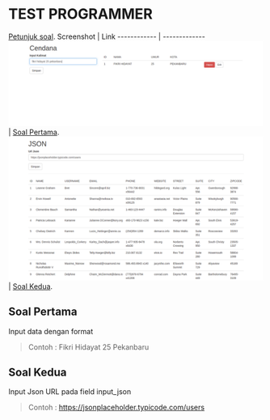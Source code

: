# TEST PROGRAMMER
[Petunjuk soal](https://github.com/fhdyt/tes_cendana/blob/master/Soal%20Praktek%20PHP-revisi%202020.pdf).
Screenshot | Link
------------ | -------------
![Soal Pertama](https://github.com/fhdyt/tes_cendana/blob/master/image/ss1.png) | [Soal Pertama](http://localhost/ci/).
![Soal Kedua](https://github.com/fhdyt/tes_cendana/blob/master/image/ss2.png) | [Soal Kedua](http://localhost/ci/index.php/json).

## Soal Pertama
Input data dengan format <nama lengkap><umur><kota>
> Contoh : Fikri Hidayat 25 Pekanbaru

## Soal Kedua
Input Json URL pada field input_json
> Contoh : https://jsonplaceholder.typicode.com/users
